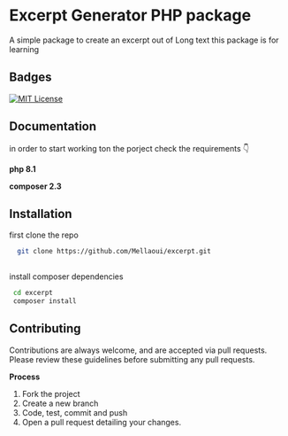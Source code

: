 
# Excerpt Generator PHP package

A simple package to create an excerpt out of Long text this package is for learning


## Badges


[![MIT License](https://img.shields.io/badge/License-MIT-green.svg)](https://choosealicense.com/licenses/mit/)



## Documentation

in order to start working ton the porject check the requirements 👇


**php 8.1**

**composer 2.3**




## Installation

first clone the repo

```bash
  git clone https://github.com/Mellaoui/excerpt.git
  
```

install composer dependencies

```bash
 cd excerpt
 composer install
```


## Contributing


Contributions are always welcome, and are accepted via pull requests.
Please review these guidelines before submitting any pull requests.

**Process**

1.  Fork the project
2.  Create a new branch
3.  Code, test, commit and push
4.  Open a pull request detailing your changes.


